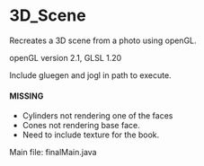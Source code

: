 # 3D_Scene
Recreates a 3D scene from a photo using openGL.

openGL version 2.1, GLSL 1.20

Include gluegen and jogl in path to execute.

#### MISSING ####
* Cylinders not rendering one of the faces
* Cones not rendering base face.
* Need to include texture for the book.

Main file: finalMain.java
